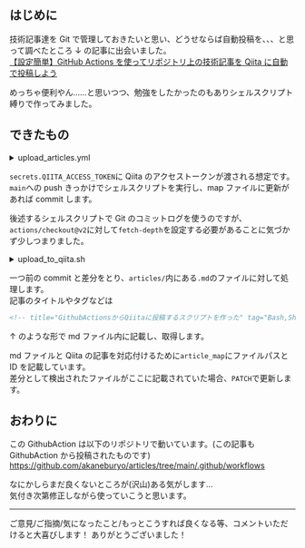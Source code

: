 <!-- title="GithubActionsからQiitaに自動投稿するスクリプトを作った" tag="Bash,ShellScript,GitHubActions" private="true" -->

## はじめに

技術記事達を Git で管理しておきたいと思い、どうせならば自動投稿を、、、と思って調べたところ ↓ の記事に出会いました。  
[【設定簡単】GitHub Actions を使ってリポジトリ上の技術記事を Qiita に自動で投稿しよう](https://zenn.dev/noraworld/articles/github-to-qiita-by-github-actions)

めっちゃ便利やん……と思いつつ、勉強をしたかったのもありシェルスクリプト縛りで作ってみました。

## できたもの

<details><summary>upload_articles.yml</summary><div>

```yml
name: Push to Qiita
on:
  push:
    branches:
      - main
env:
  ARTICLE_DIR: articles/
  MAP_FILE_PATH: article_map

jobs:
  post:
    runs-on: ubuntu-latest
    concurrency:
      group: ${{ github.workflow }}-${{ github.ref }}

    steps:
      - uses: actions/checkout@v2
        with:
          fetch-depth: 2

      - name: Upload to Qiita
        run: bash .github/workflows/upload_to_qiita.sh ${{ env.ARTICLE_DIR }} ${{ secrets.QIITA_ACCESS_TOKEN }} ${{ env.MAP_FILE_PATH }}

      - name: Diff
        id: diff
        run: |
          git add -N .
          git diff --name-only --exit-code
        continue-on-error: true

      - name: Update articles_map
        run: |
          git config user.name github-actions
          git config user.email github-actions@github.com
          git add .
          git commit -m "actions: updated map file"
          git push
        if: steps.diff.outcome == 'failure'\
```

</div></details>

`secrets.QIITA_ACCESS_TOKEN`に Qiita のアクセストークンが渡される想定です。
`main`への push きっかけでシェルスクリプトを実行し、map ファイルに更新があれば commit します。

後述するシェルスクリプトで Git のコミットログを使うのですが、`actions/checkout@v2`に対して`fetch-depth`を設定する必要があることに気づかず少しつまりました。

<details><summary>upload_to_qiita.sh</summary><div>

```sh
#!/bin/bash

readonly ARTICLE_API_URL='https://qiita.com/api/v2/items'
readonly CACHE_FILE_PATH='./cache.json'

readonly ARTICLE_DIR=$1
readonly TOKEN=$2
readonly MAP_PATH=$3

# main
readonly changes=($(git diff --name-only HEAD^ HEAD | grep -e "$ARTICLE_DIR".*\.md))
map=$(cat $MAP_PATH)

for file in "${changes[@]}"; do
  posted_article=$(echo $map | grep $file)
  id=${posted_article##*,}

  title=$(cat "$file" | sed -n -e 's/<!--.*title="\([^\"]*\)".*-->$/\1/p')
  tag_list=($(cat "$file" | sed -n -e 's/<!--.*tag="\([^\"]*\)".*-->$/\1/p' | sed -e "s|,| |g"))
  private=$(cat "$file" | sed -n -e 's/<!--.*private="\([^\"]*\)".*-->$/\1/p')

  body=$(cat "$file" | grep -vE '^<!--.*-->$')

  jq -n --arg title "$title" --arg body "$body" --argjson private $private '{ title: $title, body: $body, private: $private}' |
    jq '.tags=[{name: ($ARGS.positional[])}]' --args "${tag_list[@]}" \
      >$CACHE_FILE_PATH

  if [ -z "$id" ]; then
    id=$(curl -v $ARTICLE_API_URL \
      -H "Content-Type: application/json; charset=UTF-8" \
      -H 'X-Accept: application/json' \
      -H "Authorization: Bearer ${TOKEN}" \
      -d @$CACHE_FILE_PATH |
      jq -r .id)
    echo -e "$file,${id}\n" >>$MAP_PATH
  else
    curl -X PATCH "$ARTICLE_API_URL/$id" \
      -H "Content-Type: application/json; charset=UTF-8" \
      -H 'X-Accept: application/json' \
      -H "Authorization: Bearer ${TOKEN}" \
      -d @$CACHE_FILE_PATH
  fi

  rm $CACHE_FILE_PATH
done
```

</div></details>

一つ前の commit と差分をとり、`articles/`内にある`.md`のファイルに対して処理します。  
記事のタイトルやタグなどは

```html
<!-- title="GithubActionsからQiitaに投稿するスクリプトを作った" tag="Bash,ShellScript,GitHubActions" private="true" -->
```

↑ のような形で md ファイル内に記載し、取得します。

md ファイルと Qiita の記事を対応付けるために`article_map`にファイルパスと ID を記載しています。  
差分として検出されたファイルがここに記載されていた場合、`PATCH`で更新します。

## おわりに

この GithubAction は以下のリポジトリで動いています。(この記事も GithubAction から投稿されたものです)
https://github.com/akaneburyo/articles/tree/main/.github/workflows

なにかしらまだ良くないところが(沢山)ある気がします…  
気付き次第修正しながら使っていこうと思います。

---

ご意見/ご指摘/気になったこと/もっとこうすれば良くなる等、コメントいただけると大喜びします！
ありがとうございました！
